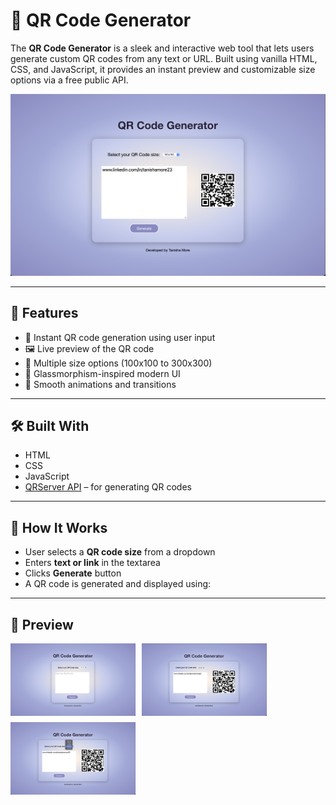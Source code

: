 # 📲 QR Code Generator

The **QR Code Generator** is a sleek and interactive web tool that lets users generate custom QR codes from any text or URL. Built using vanilla HTML, CSS, and JavaScript, it provides an instant preview and customizable size options via a free public API.

![QR Code Generator UI](screenshots/ss4.png)

---

## 🚀 Features

- 🧠 Instant QR code generation using user input  
- 🖼️ Live preview of the QR code  
- 📏 Multiple size options (100x100 to 300x300)  
- 🎨 Glassmorphism-inspired modern UI  
- 🔁 Smooth animations and transitions

---

## 🛠️ Built With

- HTML  
- CSS  
- JavaScript  
- [QRServer API](https://goqr.me/api/) – for generating QR codes

---

## 📌 How It Works

- User selects a **QR code size** from a dropdown  
- Enters **text or link** in the textarea  
- Clicks **Generate** button  
- A QR code is generated and displayed using:  

---

## 📸 Preview

<div style="display: flex; gap: 10px; flex-wrap: wrap;">
  <img src="screenshots/ss1.png" alt="Password Input" width="200"/>
  <img src="screenshots/ss2.png" alt="Strength Meter" width="200"/>
  <img src="screenshots/ss3.png" alt="Password Revealed" width="200"/>
</div>

